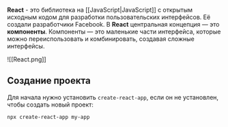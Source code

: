 **React** - это библиотека на [[JavaScript|JavaScript]] с открытым исходным кодом для разработки пользовательских интерфейсов. Её создали разработчики Facebook. В **React** центральная концепция — это **компоненты**. Компоненты — это маленькие части интерфейса, которые можно переиспользовать и комбинировать, создавая сложные интерфейсы.

![[React.png]]

## Создание проекта

Для начала нужно установить `create-react-app`, если он не установлен, чтобы создать новый проект:

```Shell
npx create-react-app my-app
```

